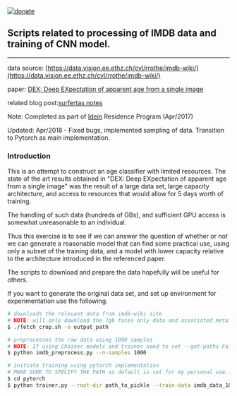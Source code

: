 <a href='https://www.korabo.io/checkout-page/5e2c4727d31a7a00290de877/5e23f0b31b70f70022ff5933'>
    <img src='https://img.shields.io/badge/Korabo-donate-blue' alt='donate'>
</a>


## Scripts related to processing of IMDB data and training of CNN model.
---

data source:
[https://data.vision.ee.ethz.ch/cvl/rrothe/imdb-wiki/](https://data.vision.ee.ethz.ch/cvl/rrothe/imdb-wiki/)

paper: [DEX: Deep EXpectation of apparent age from a single
image](https://www.vision.ee.ethz.ch/en/publications/papers/proceedings/eth_biwi_01229.pdf)

related blog post:[surfertas notes](http://surfertas.github.io/deeplearning/2017/04/18/imdbwiki.html)

Note: Completed as part of [Idein](https://idein.jp/) Residence Program (Apr/2017)

Updated:
Apr/2018 - Fixed bugs, implemented sampling of data. Transition to Pytorch as
main implementation.

### Introduction

This is an attempt to construct an age classifier with limited resources. The
state of the art results obtained in "DEX: Deep EXpectation of apparent age from
a single image" was the result of a large data set, large capacity architecture,
and access to resources that would allow for 5 days worth of training.

The handling of such data (hundreds of GBs), and sufficient GPU access is
somewhat unreasonable to an individual. 

Thus this exercise is to see if we can answer the question of whether or not we
can generate a reasonable model that can find some practical use, using only a
subset of the training data, and a model with lower capacity relative to the
architecture introduced in the referenced paper.

The scripts to download and prepare the data hopefully will be useful for
others.

If you want to generate the original data set, and set up environment for
experimentation use the following.
```bash
# downloads the relevant data from imdb-wiki site
# NOTE: will only download the 7gb faces only data and associated meta file
$ ./fetch_crop.sh -o output_path

# preprocesses the raw data using 1000 samples
# NOTE: If using Chainer models and trainer need to set --get-paths False 
$ python imdb_preprocess.py --n-samples 1000

# initiate training using pytorch implementation
# MAKE SURE TO SPECIFY THE PATH as default is set for my personal use...
$ cd pytorch
$ python trainer.py --root-dir path_to_pickle --train-data imdb_data_1000.pkl
```
